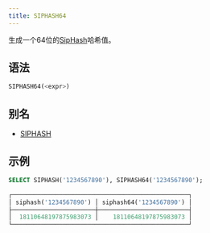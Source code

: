 ```yaml
---
title: SIPHASH64
---
```


生成一个64位的[SipHash](https://en.wikipedia.org/wiki/SipHash)哈希值。

## 语法

```sql
SIPHASH64(<expr>)
```

## 别名

- [SIPHASH](siphash.md)

## 示例

```sql
SELECT SIPHASH('1234567890'), SIPHASH64('1234567890');

┌─────────────────────────────────────────────────┐
│ siphash('1234567890') │ siphash64('1234567890') │
├───────────────────────┼─────────────────────────┤
│  18110648197875983073 │    18110648197875983073 │
└─────────────────────────────────────────────────┘
```